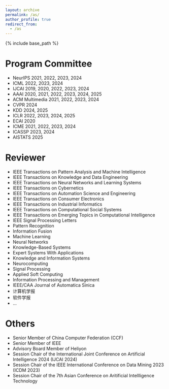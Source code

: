 ```yaml
---
layout: archive
permalink: /as/
author_profile: true
redirect_from:
  - /as
---
```

<!-- Google tag (gtag.js) -->
<script async src="https://www.googletagmanager.com/gtag/js?id=G-T0S164QJL9"></script>
<script>
  window.dataLayer = window.dataLayer || [];
  function gtag(){dataLayer.push(arguments);}
  gtag('js', new Date());

  gtag('config', 'G-T0S164QJL9');
</script>
{% include base_path %}

Program Committee
======
* NeurIPS 2021, 2022, 2023, 2024
* ICML 2022, 2023, 2024
* IJCAI 2019, 2020, 2022, 2023, 2024
* AAAI 2020, 2021, 2022, 2023, 2024, 2025
* ACM Multimedia 2021, 2022, 2023, 2024
* CVPR 2024
* KDD 2024, 2025
* ICLR 2022, 2023, 2024, 2025
* ECAI 2020
* ICME 2021, 2022, 2023, 2024
* ICASSP 2023, 2024
* AISTATS 2025


Reviewer
======
* IEEE Transactions on Pattern Analysis and Machine Intelligence
* IEEE Transactions on Knowledge and Data Engineering 
* IEEE Transactions on Neural Networks and Learning Systems
* IEEE Transactions on Cybernetics
* IEEE Transactions on Automation Science and Engineering
* IEEE Transactions on Consumer Electronics
* IEEE Transactions on Industrial Informatics
* IEEE Transactions on Computational Social Systems
* IEEE Transactions on Emerging Topics in Computational Intelligence
* IEEE Signal Processing Letters
* Pattern Recognition
* Information Fusion
* Machine Learning
* Neural Networks
* Knowledge-Based Systems
* Expert Systems With Applications
* Knowledge and Information Systems
* Neurocomputing
* Signal Processing
* Applied Soft Computing
* Information Processing and Management
* IEEE/CAA Journal of Automatica Sinica
* 计算机学报
* 软件学报
* ...

Others
======
* Senior Member of China Computer Federation (CCF)
* Senior Member of IEEE
* Advisory Board Member of Heliyon
* Session Chair of the International Joint Conference on Artificial Intelligence 2024 (IJCAI 2024)
* Session Chair of the IEEE International Conference on Data Mining 2023 (ICDM 2023)
* Session Chair of the 7th Asian Conference on Aritificial Intellligence Technology


